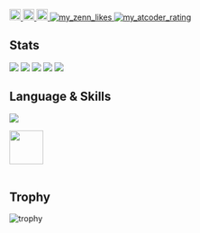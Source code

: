 <p align="left">
  <a href="https://github.com/daichi0812">
    <img height="20" src="https://komarev.com/ghpvc/?username=daichi0812" />
  </a>
  <a href="https://github.com/daichi0812">
    <img height="20" src="https://img.shields.io/github/followers/daichi0812?label=follow&logo=github&style=flat" />
  </a>
<!--   <a href="http://qiita.com/Glound">
    <img height="20" src="https://qiita-badge.apiapi.app/s/Glound/posts.svg" />
    <img height="20" src="https://qiita-badge.apiapi.app/s/Glound/contributions.svg" />
  </a> -->
  <a href="https://zenn.dev/glound">
    <img height="20" src="https://badgen.org/img/zenn/glound/articles?style=plastic" />
    <img alt="my_zenn_likes" src="https://badgen.org/img/zenn/glound/likes?style=flat">
  </a>
  <a href="https://atcoder.jp/users/Daichi0812">
    <img alt="my_atcoder_rating" src="https://badgen.org/img/atcoder/Daichi0812/rating/algorithm">
  </a>  
</p>

## Stats
![](http://github-profile-summary-cards.vercel.app/api/cards/profile-details?username=daichi0812&theme=tokyonight)
![](http://github-profile-summary-cards.vercel.app/api/cards/repos-per-language?username=daichi0812&theme=tokyonight)
![](http://github-profile-summary-cards.vercel.app/api/cards/most-commit-language?username=daichi0812&theme=tokyonight)
![](http://github-profile-summary-cards.vercel.app/api/cards/stats?username=daichi0812&theme=tokyonight)
![](http://github-profile-summary-cards.vercel.app/api/cards/productive-time?username=daichi0812&theme=tokyonight&utcOffset=9)

## Language & Skills
![](https://github-readme-stats.vercel.app/api/top-langs/?username=daichi0812&theme=tokyonight)

<img height="60px" src="https://skillicons.dev/icons?i=python,cpp,rust,dart,ts,flutter,react,next" /><br/><br />

## Trophy
![trophy](https://github-profile-trophy.vercel.app/?username=daichi0812&theme=tokyonight)

